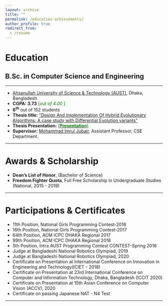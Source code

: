```yaml
---
layout: archive
title: ""
permalink: /education-achievements/
author_profile: true
redirect_from:
  - /resume
---
```


# Education

## B.Sc. in Computer Science and Engineering

---

- [Ahsanullah University of Science & Technology (AUST)](http://aust.edu/), Dhaka, Bangladesh.
- **CGPA: 3.73** <span style ="color:Green"> [*out of 4.00* ] </span>
- **6<sup>th</sup>** out of 152 students
- **Thesis title:** ["Design And Implementation Of Hybrid Evolutionary Algorithms: A case study with Differential Evolution variants"](https://drive.google.com/file/d/1cDjZVQmYVP50tPlnPpQwwD7WJdruuxS5/view?usp=sharing)
- **Thesis Presentation:** [<span style ="color:Green"> [**Presentation**] </span>](https://oishee-hoque.github.io/files/DefensePresentation.pdf)
- **Supervisor:** [Mohammad Imrul Jubair](https://scholar.google.com/citations?user=H4-yZ3wAAAAJ&hl=en), Assistant Professor, CSE Department.

---

# Awards & Scholarship

- **Dean’s List of Honor**, (Bachelor of Science)
- **Freedom Fighter Quota**, Full Free Scholarship in Undergraduate Studies (National, 2015 - 2019)

---

# Participations & Certificates

- 11th Position, National Girls Programming Contest-2016
- 16th Position, National Girls Programming Contest-2017
- 64th Position, ACM ICPC DHAKA Regional 2017
- 99th Position, ACM ICPC DHAKA Regional 2018
- 5th Position, Intra AUST Programming Contest CONTEST-Spring 2016
- Judge at Bangladeshi National Robotics Olympiad, 2019
- Judge at Bangladeshi National Robotics Olympiad, 2020
- Certificate on Presentation at International Conference on Innovation in Engineering and Technology(ICIET - 2018)
- Certificate on Presentation at 23rd International Conference on Computer and Information Technology, Dhaka, Bangladesh (ICCIT 2020)
- Certificate on Presentation at 15th Asian Conference on Computer Vision (ACCV), 2020
- Certificate on passing Japanese NAT - N4 Test

---

